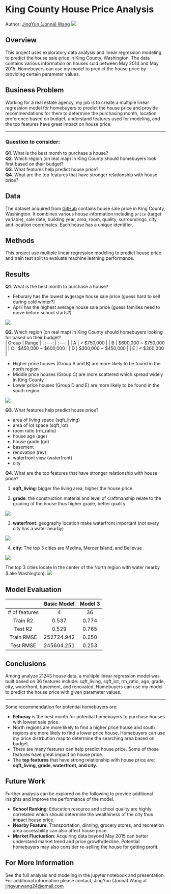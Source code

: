 # King County House Price Analysis
Author: [JingYun (Jonna) Wang](/jingyunwang24@gmail.com)
<img src="images/house sale.png">

##  Overview
This project uses exploratory data analysis and linear regression modeling to predict the house sale price in King County, Washington. The data contains various information on houses sold between May 2014 and May 2015. Homebuyers can use my model to predict the house price by providing certain parameter values.

##  Business Problem
Working for a real estate agency, my job is to create a multiple linear regression model for homebuyers to predict the house price and provide recommendations for them to determine the purchasing month, location preference based on budget, understand features used for modeling, and the top features have great impact on house price.
***
### Question to consider:
<b>Q1</b>. What is the best month to purchase a house?<br>
<b>Q2</b>. Which region (on real map) in King County should homebuyers look first based on their budget?<br>
<b>Q3</b>. What features help predict house price?<br>
<b>Q4</b>. What are the top features that have stronger relationship with house price?

## Data
The dataset acquired from [GitHub](https://github.com/learn-co-curriculum/dsc-phase-2-project/tree/main/data) contains house sale price in King County, Washington. It combines various house information including `price` (target variable), sale date, building year, area, room, quality, surroundings, city, and location coordinates. Each house has a unique identifier.

## Methods
This project use multiple linear regression modeling to predict house price and train test split to evaluate machine learning performance.

## Results
<b>Q1</b>. What is the best month to purchase a house?<br>
- Feburary has the lowest avgerage house sale price (guess hard to sell during cold winter?)
- April has the highest average house sale price (guess families need to move before school starts?)
<img src="images/price vs month.png">

<b>Q2</b>. Which region (on real map) in King County should homebuyers looking for based on their budget?<br>
| Group  | Range |
| :---: | :---: |
| A  | > $750,000  |
| B  | $600,000 ~ $750,000  |
| C  | $450,000 ~ $600,000  |
| D  | $300,000 ~ $450,000  |
| E  | < $300,000  |

- Higher price houses (Group A and B) are more likely to be found in the north region
- Middle price houses (Group C) are more scattered which spread widely in King County
- Lower price houses (Group D and E) are more likely to be found in the south region
<img src="images/Price Map.png">

<b>Q3</b>. What features help predict house price?<br>
- area of living space (sqft_living)
- area of lot space (sqft_lot)
- room ratio (rm_ratio)  
- house age (age)
- house grade (gd)
- basement 
- renovation (rev)
- waterfront view (waterfront)
- city

<b>Q4</b>. What are the top features that have stronger relationship with house price?
1. <b>sqft_living</b>: bigger the living area, higher the house price

2. <b>grade</b>: the construction material and level of craftmanship relate to the grading of the house thus higher grade, better quality
<img src="images/grade difference.png">

3. <b>waterfront</b>: geography location make waterfront important (not every city has a water nearby) 
<img src="images/waterfront difference.png">

4. <b>city</b>: The top 3 cities are Medina, Mercer Island, and Bellevue
<img src="images/city difference.png">

The top 3 cities locate in the center of the North region with water nearby (Lake Washington).
<img src="images/City Name Map.png">

## Model Evaluation
|   | Basic Model | Model 3 |
| :---: | :---: | :---: |
| # of features | 4 | 36|
|Train R2  | 0.537 | 0.774 |
|Test R2  | 0.529 | 0.765 |
| Train RMSE  | 252724.942 | 0.250 |
|  Test RMSE  | 245604.251 | 0.253 |

## Conclusions
Among analyze 21243 house data, a multiple linear regression model was built based on 36 features include: sqft_living,  sqft_lot, rm_ratio, age, grade, city, waterfront, basement, and renovated. Homebuyers can use my model to predict the house price with given parameter values.<br>
***
Some recommendation for potential homebuyers are:
- <b>Feburay</b> is the best month for potential homebuyers to purchase houses with lowest sale price.<br>
- North regions are more likely to find a higher price house and south regions are more likely to find a lower price house. Homebuyers can use my price distrbution map to determine the searching area based on budget. 
- There are many features can help predict house price. Some of those features have great impact on house price.
- The <b>top features</b> that have strong relationship with house price are: <b>sqft_living, grade, waterfront, and city.</b>

## Future Work
Further analysis can be explored on the following to provide additional insights and improve the performance of the model.
- <b>School Ranking</b>: Education resource and school quality are highly correlated which should determine the wealthiness of the city thus impact house price.
- <b>Nearby Feature</b>: Transportation, dinning, grocery stores, and recreation area accessbility can also affect house price.
- <b>Market Fluctuation</b>: Acquiring data beyond May 2015 can better understand market trend and price growth/decline. Potential homebuyers may also consider re-selling the house for getting profit.

## For More Information
See the full analysis and modeling in the jupyter notebook and presentation.<br>
For additional information please contact, JingYun (Jonna) Wang at jingyunwang24@gmail.com